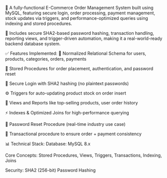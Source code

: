 🚀 A fully-functional E-Commerce Order Management System built using MySQL, featuring secure login, order processing, payment management, stock updates via triggers, and performance-optimized queries using indexing and stored procedures.

🔐 Includes secure SHA2-based password hashing, transaction handling, reporting views, and trigger-driven automation, making it a real-world-ready backend database system.

✅ Features Implemented:
📌 Normalized Relational Schema for users, products, categories, orders, payments

🔁 Stored Procedures for order placement, authentication, and password reset

🧠 Secure Login with SHA2 hashing (no plaintext passwords)

⚙️ Triggers for auto-updating product stock on order insert

🔎 Views and Reports like top-selling products, user order history

⚡️ Indexes & Optimized Joins for high-performance querying

🔐 Password Reset Procedure (real-time industry use case)

🔄 Transactional procedure to ensure order + payment consistency

📊 Technical Stack:
Database: MySQL 8.x

Core Concepts: Stored Procedures, Views, Triggers, Transactions, Indexing, Joins

Security: SHA2 (256-bit) Password Hashing
